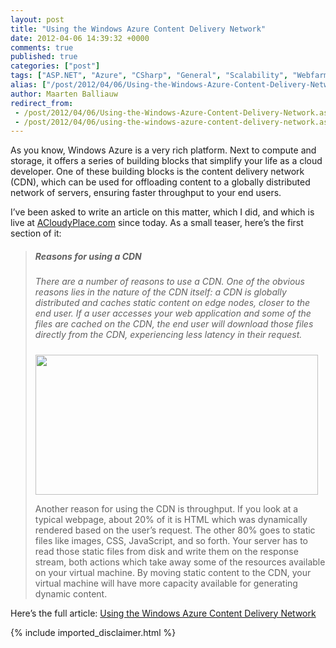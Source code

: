 ```yaml
---
layout: post
title: "Using the Windows Azure Content Delivery Network"
date: 2012-04-06 14:39:32 +0000
comments: true
published: true
categories: ["post"]
tags: ["ASP.NET", "Azure", "CSharp", "General", "Scalability", "Webfarm"]
alias: ["/post/2012/04/06/Using-the-Windows-Azure-Content-Delivery-Network.aspx", "/post/2012/04/06/using-the-windows-azure-content-delivery-network.aspx"]
author: Maarten Balliauw
redirect_from:
 - /post/2012/04/06/Using-the-Windows-Azure-Content-Delivery-Network.aspx.html
 - /post/2012/04/06/using-the-windows-azure-content-delivery-network.aspx.html
---
```

<p>As you know, Windows Azure is a very rich platform. Next to compute and storage, it offers a series of building blocks that simplify your life as a cloud developer. One of these building blocks is the content delivery network (CDN), which can be used for offloading content to a globally distributed network of servers, ensuring faster throughput to your end users.</p>  <p>I’ve been asked to write an article on this matter, which I did, and which is live at <a href="http://acloudyplace.com/2012/04/using-the-windows-azure-content-delivery-network/" target="_blank">ACloudyPlace.com</a> since today. As a small teaser, here’s the first section of it:</p>  
<blockquote>   <h5>Reasons for using a CDN</h5>    <h5><font style="font-weight: normal">There are a number of reasons to use a CDN. One of the obvious reasons lies in the nature of the CDN itself: a CDN is globally distributed and caches static content on edge nodes, closer to the end user. If a user accesses your web application and some of the files are cached on the CDN, the end user will download those files directly from the CDN, experiencing less latency in their request.</font></h5>    <p><a href="http://acloudyplace.com/wp-content/uploads/2012/04/CDN1.png"><img title="CDN1" alt="" src="http://acloudyplace.com/wp-content/uploads/2012/04/CDN1.png" width="452" height="224" /></a></p>    <p>Another reason for using the CDN is throughput. If you look at a typical webpage, about 20% of it is HTML which was dynamically rendered based on the user’s request. The other 80% goes to static files like images, CSS, JavaScript, and so forth. Your server has to read those static files from disk and write them on the response stream, both actions which take away some of the resources available on your virtual machine. By moving static content to the CDN, your virtual machine will have more capacity available for generating dynamic content.</p> 
</blockquote>
  <p>Here’s the full article: <a href="http://acloudyplace.com/2012/04/using-the-windows-azure-content-delivery-network/" target="_blank">Using the Windows Azure Content Delivery Network</a></p>
{% include imported_disclaimer.html %}
